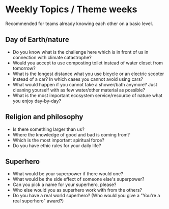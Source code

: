 # Weekly Topics / Theme weeks

Recommended for teams already knowing each other on a basic level.

## Day of Earth/nature

- Do you know what is the challenge here which is in front of us in connection with climate catastrophe?
- Would you accept to use composting toilet instead of water closet from tomorrow?
- What is the longest distance what you use bicycle or an electric scooter instead of a car?
  In which cases you cannot avoid using cars?
- What would happen if you cannot take a shower/bath anymore?
  Just cleaning yourself with as few water/other material as possible?
- What is the most important ecosystem service/resource of nature what you enjoy day-by-day?

## Religion and philosophy

- Is there something larger than us?
- Where the knowledge of good and bad is coming from?
- Which is the most important spiritual force?
- Do you have ethic rules for your daily life?

## Superhero

- What would be your superpower if there would one?
- What would be the side effect of someone else's superpower?
- Can you pick a name for your superhero, please?
- Who else would you as superhero work with from the others?
- Do you have a real world superhero? (Who would you give a "You're a real superhero" award?)
